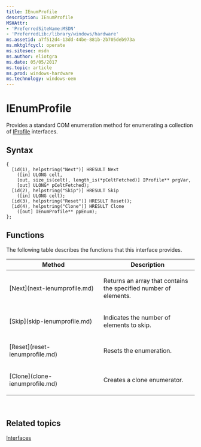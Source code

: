 ```yaml
---
title: IEnumProfile
description: IEnumProfile
MSHAttr:
- 'PreferredSiteName:MSDN'
- 'PreferredLib:/library/windows/hardware'
ms.assetid: a7f512d4-13dd-44be-881b-2b705deb973a
ms.mktglfcycl: operate
ms.sitesec: msdn
ms.author: eliotgra
ms.date: 05/05/2017
ms.topic: article
ms.prod: windows-hardware
ms.technology: windows-oem
---
```


# IEnumProfile


Provides a standard COM enumeration method for enumerating a collection of [IProfile](iprofile.md) interfaces.

## Syntax


```
{
  [id(1), helpstring("Next")] HRESULT Next
    ([in] ULONG celt,
    [out, size_is(celt), length_is(*pCeltFetched)] IProfile** prgVar,
    [out] ULONG* pCeltFetched);
  [id(2), helpstring("Skip")] HRESULT Skip
    ([in] ULONG celt);
  [id(3), helpstring("Reset")] HRESULT Reset();
  [id(4), helpstring("Clone")] HRESULT Clone
    ([out] IEnumProfile** ppEnum);
};
```

## Functions


The following table describes the functions that this interface provides.

<table>
<colgroup>
<col width="50%" />
<col width="50%" />
</colgroup>
<thead>
<tr class="header">
<th>Method</th>
<th>Description</th>
</tr>
</thead>
<tbody>
<tr class="odd">
<td><p>[Next](next-ienumprofile.md)</p></td>
<td><p>Returns an array that contains the specified number of elements.</p></td>
</tr>
<tr class="even">
<td><p>[Skip](skip-ienumprofile.md)</p></td>
<td><p>Indicates the number of elements to skip.</p></td>
</tr>
<tr class="odd">
<td><p>[Reset](reset-ienumprofile.md)</p></td>
<td><p>Resets the enumeration.</p></td>
</tr>
<tr class="even">
<td><p>[Clone](clone-ienumprofile.md)</p></td>
<td><p>Creates a clone enumerator.</p></td>
</tr>
</tbody>
</table>

 

## Related topics


[Interfaces](interfaces-wprcontrol.md)

 

 







